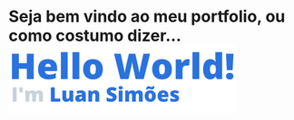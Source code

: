 <h1 styles="border: none;">
  Seja bem vindo ao meu portfolio, ou como costumo dizer...
  <img src="./public/assets/helloWorld.png" alt="Hello World" style="display: block;"/>
</h1>
